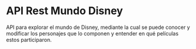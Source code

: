 # API Rest Mundo Disney

API para explorar el mundo de Disney, mediante la cual se puede conocer y modificar los
personajes que lo componen y entender en qué películas estos participaron.